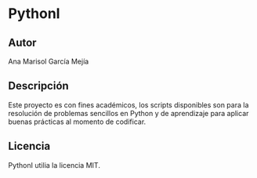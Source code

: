 # PythonI
## Autor
Ana Marisol García Mejía

## Descripción 
Este proyecto es con fines académicos, los scripts disponibles son para la resolución de problemas sencillos en Python y de aprendizaje para aplicar buenas
prácticas al momento de codificar. 

## Licencia 

PythonI utilia la licencia MIT.